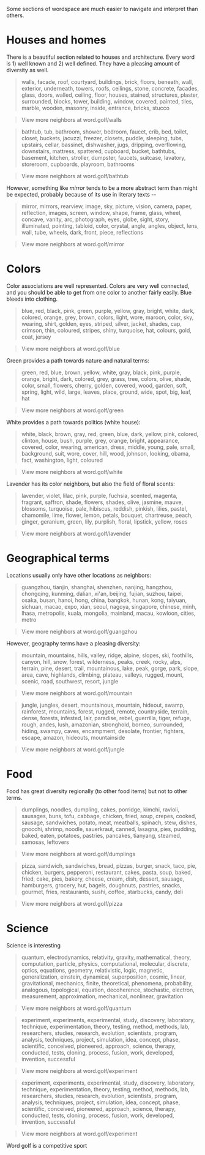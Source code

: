 Some sections of wordspace are much easier to navigate and interpret than others.

# Houses and homes
There is a beautiful section related to houses and architecture. Every word is 1) well known and 2) well defined. They have a pleasing amount of diversity as well.

> walls, facade, roof, courtyard, buildings, brick, floors, beneath, wall, exterior, underneath, towers, roofs, ceilings, stone, concrete, facades, glass, doors, walled, ceiling, floor, houses, stained, structures, plaster, surrounded, blocks, tower, building, window, covered, painted, tiles, marble, wooden, masonry, inside, entrance, bricks, stucco

> View more neighbors at word.golf/walls

> bathtub, tub, bathroom, shower, bedroom, faucet, crib, bed, toilet, closet, buckets, jacuzzi, freezer, closets, puddle, sleeping, tubs, upstairs, cellar, bassinet, dishwasher, jugs, dripping, overflowing, downstairs, mattress, spattered, cupboard, bucket, bathtubs, basement, kitchen, stroller, dumpster, faucets, suitcase, lavatory, storeroom, cupboards, playroom, bathrooms

> View more neighbors at word.golf/bathtub

However, something like *mirror* tends to be a more abstract term than might be expected, probably because of its use in literary texts -- 

> mirror, mirrors, rearview, image, sky, picture, vision, camera, paper, reflection, images, screen, window, shape, frame, glass, wheel, concave, vanity, arc, photograph, eyes, globe, sight, story, illuminated, pointing, tabloid, color, crystal, angle, angles, object, lens, wall, tube, wheels, dark, front, piece, reflections

> View more neighbors at word.golf/mirror

# Colors 
Color associations are well represented.
Colors are very well connected, and you should be able to get from one color to another fairly easily. Blue bleeds into clothing. 

>blue, red, black, pink, green, purple, yellow, gray, bright, white, dark, colored, orange, grey, brown, colors, light, wore, maroon, color, sky, wearing, shirt, golden, eyes, striped, silver, jacket, shades, cap, crimson, thin, coloured, stripes, shiny, turquoise, hat, colours, gold, coat, jersey

>View more neighbors at word.golf/blue

 Green provides a path towards nature and natural terms:

> green, red, blue, brown, yellow, white, gray, black, pink, purple, orange, bright, dark, colored, grey, grass, tree, colors, olive, shade, color, small, flowers, cherry, golden, covered, wood, garden, soft, spring, light, wild, large, leaves, place, ground, wide, spot, big, leaf, hat

> View more neighbors at word.golf/green

White provides a path towards politics (white house):

> white, black, brown, gray, red, green, blue, dark, yellow, pink, colored, clinton, house, bush, purple, grey, orange, bright, appearance, covered, color, wearing, american, dress, middle, young, pale, small, background, suit, wore, cover, hill, wood, johnson, looking, obama, fact, washington, light, coloured

>View more neighbors at word.golf/white

Lavender has its color neighbors, but also the field of floral scents:

> lavender, violet, lilac, pink, purple, fuchsia, scented, magenta, fragrant, saffron, shade, flowers, shades, olive, jasmine, mauve, blossoms, turquoise, pale, hibiscus, reddish, pinkish, lilies, pastel, chamomile, lime, flower, lemon, petals, bouquet, chartreuse, peach, ginger, geranium, green, lily, purplish, floral, lipstick, yellow, roses

> View more neighbors at word.golf/lavender

# Geographical terms

Locations usually only have other locations as neighbors:

> guangzhou, tianjin, shanghai, shenzhen, nanjing, hangzhou, chongqing, kunming, dalian, xi'an, beijing, fujian, suzhou, taipei, osaka, busan, hanoi, hong, china, bangkok, hunan, kong, taiyuan, sichuan, macao, expo, xian, seoul, nagoya, singapore, chinese, minh, lhasa, metropolis, kuala, mongolia, mainland, macau, kowloon, cities, metro

> View more neighbors at word.golf/guangzhou

However, geography terms have a pleasing diversity:

> mountain, mountains, hills, valley, ridge, alpine, slopes, ski, foothills, canyon, hill, snow, forest, wilderness, peaks, creek, rocky, alps, terrain, pine, desert, trail, mountainous, lake, peak, gorge, park, slope, area, cave, highlands, climbing, plateau, valleys, rugged, mount, scenic, road, southwest, resort, jungle

> View more neighbors at word.golf/mountain

> jungle, jungles, desert, mountainous, mountain, hideout, swamp, rainforest, mountains, forest, rugged, remote, countryside, terrain, dense, forests, infested, lair, paradise, rebel, guerrilla, tiger, refuge, rough, andes, lush, amazonian, stronghold, borneo, surrounded, hiding, swampy, caves, encampment, desolate, frontier, fighters, escape, amazon, hideouts, mountainside

> View more neighbors at word.golf/jungle

# Food

Food has great diversity regionally (to other food items) but not to other terms.

> dumplings, noodles, dumpling, cakes, porridge, kimchi, ravioli, sausages, buns, tofu, cabbage, chicken, fried, soup, crepes, cooked, sausage, sandwiches, potato, meat, meatballs, spinach, stew, dishes, gnocchi, shrimp, noodle, sauerkraut, canned, lasagna, pies, pudding, baked, eaten, potatoes, pastries, pancakes, tianyang, steamed, samosas, leftovers

> View more neighbors at word.golf/dumplings

> pizza, sandwich, sandwiches, bread, pizzas, burger, snack, taco, pie, chicken, burgers, pepperoni, restaurant, cakes, pasta, soup, baked, fried, cake, pies, bakery, cheese, cream, dish, dessert, sausage, hamburgers, grocery, hut, bagels, doughnuts, pastries, snacks, gourmet, fries, restaurants, sushi, coffee, starbucks, candy, deli

> View more neighbors at word.golf/pizza

# Science

Science is interesting

> quantum, electrodynamics, relativity, gravity, mathematical, theory, computation, particle, physics, computational, molecular, discrete, optics, equations, geometry, relativistic, logic, magnetic, generalization, einstein, dynamical, superposition, cosmic, linear, gravitational, mechanics, finite, theoretical, phenomena, probability, analogous, topological, equation, decoherence, stochastic, electron, measurement, approximation, mechanical, nonlinear, gravitation

> View more neighbors at word.golf/quantum

> experiment, experiments, experimental, study, discovery, laboratory, technique, experimentation, theory, testing, method, methods, lab, researchers, studies, research, evolution, scientists, program, analysis, techniques, project, simulation, idea, concept, phase, scientific, conceived, pioneered, approach, science, therapy, conducted, tests, cloning, process, fusion, work, developed, invention, successful

> View more neighbors at word.golf/experiment

> experiment, experiments, experimental, study, discovery, laboratory, technique, experimentation, theory, testing, method, methods, lab, researchers, studies, research, evolution, scientists, program, analysis, techniques, project, simulation, idea, concept, phase, scientific, conceived, pioneered, approach, science, therapy, conducted, tests, cloning, process, fusion, work, developed, invention, successful

> View more neighbors at word.golf/experiment


Word golf is a competitive sport 